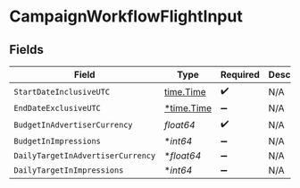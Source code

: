 # CampaignWorkflowFlightInput


## Fields

| Field                                      | Type                                       | Required                                   | Description                                |
| ------------------------------------------ | ------------------------------------------ | ------------------------------------------ | ------------------------------------------ |
| `StartDateInclusiveUTC`                    | [time.Time](https://pkg.go.dev/time#Time)  | :heavy_check_mark:                         | N/A                                        |
| `EndDateExclusiveUTC`                      | [*time.Time](https://pkg.go.dev/time#Time) | :heavy_minus_sign:                         | N/A                                        |
| `BudgetInAdvertiserCurrency`               | *float64*                                  | :heavy_check_mark:                         | N/A                                        |
| `BudgetInImpressions`                      | **int64*                                   | :heavy_minus_sign:                         | N/A                                        |
| `DailyTargetInAdvertiserCurrency`          | **float64*                                 | :heavy_minus_sign:                         | N/A                                        |
| `DailyTargetInImpressions`                 | **int64*                                   | :heavy_minus_sign:                         | N/A                                        |